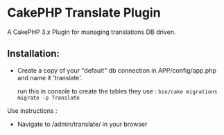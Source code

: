 # CakePHP Translate Plugin

A CakePHP 3.x Plugin for managing translations DB driven.



## Installation:

- Create a copy of your "default" db connection in APP/config/app.php and
  name it 'translate'.

  run this in console to create the tables they use : 
  `bin/cake migrations migrate -p Translate`

Use instructions :

- Navigate to /admin/translate/ in your browser
